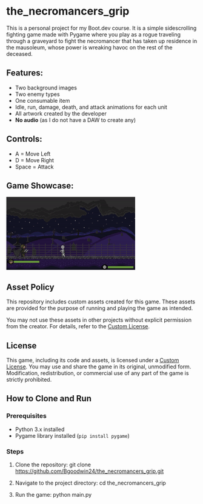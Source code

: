 # the_necromancers_grip
This is a personal project for my Boot.dev course. It is a simple sidescrolling fighting game made with Pygame where you play as a rogue traveling through a graveyard to fight the necromancer that has taken up residence in the mausoleum, whose power is wreaking havoc on the rest of the deceased.

## Features:
- Two background images
- Two enemy types
- One consumable item
- Idle, run, damage, death, and attack animations for each unit
- All artwork created by the developer
- **No audio** (as I do not have a DAW to create any)

## Controls:
- A = Move Left
- D = Move Right
- Space = Attack

## Game Showcase:
![Game Showcase](https://github.com/Bgoodwin24/the_necromancers_grip/raw/main/Images/PNGs/NecromancersGrip.gif)

## Asset Policy
This repository includes custom assets created for this game. These assets are provided for the purpose of running and playing the game as intended.

You may not use these assets in other projects without explicit permission from the creator. For details, refer to the [Custom License](LICENSE.md).

## License

This game, including its code and assets, is licensed under a [Custom License](LICENSE.md). You may use and share the game in its original, unmodified form. Modification, redistribution, or commercial use of any part of the game is strictly prohibited.

## How to Clone and Run

### Prerequisites
- Python 3.x installed
- Pygame library installed (`pip install pygame`)

### Steps
1. Clone the repository:
   git clone https://github.com/Bgoodwin24/the_necromancers_grip.git

2. Navigate to the project directory:
    cd the_necromancers_grip

3. Run the game:
    python main.py
